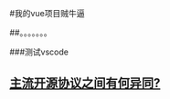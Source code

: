 #我的vue项目贼牛逼

##。。。。。。。

###测试vscode

## [主流开源协议之间有何异同?](https://blog.csdn.net/qq_39239110/article/details/92834885)